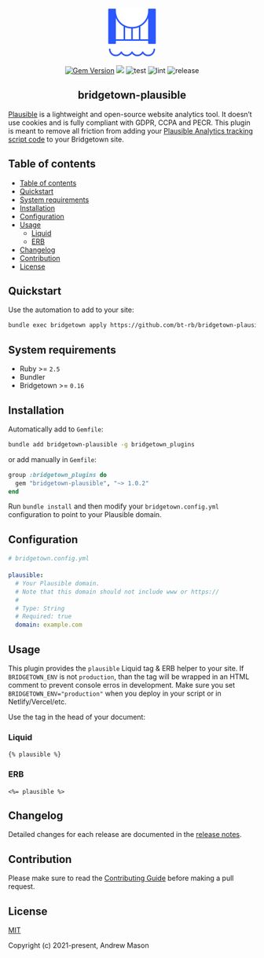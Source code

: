 <p align="center">
  <a href="https://github.com/bt-rb" target="_blank" rel="noopener noreferrer">
    <img src="https://github.com/bt-rb/bridgetown-plausible/blob/main/.github/media/logo.svg" width="100px">
  </a>
</p>

<p align="center">
  <a href="https://badge.fury.io/rb/bridgetown-plausible"><img src="https://badge.fury.io/rb/bridgetown-plausible.svg" alt="Gem Version" height="18"></a>
  <img src="https://img.shields.io/github/license/bt-rb/.github">
  <img src="https://github.com/bt-rb/bridgetown-plausible/workflows/Test/badge.svg" alt="test">
  <img src="https://github.com/bt-rb/bridgetown-plausible/workflows/Lint/badge.svg" alt="lint">
  <img src="https://github.com/bt-rb/bridgetown-plausible/workflows/Release/badge.svg" alt="release">
</p>

<h2 align="center">bridgetown-plausible</h2>

[Plausible](https://plausible.io) is a lightweight and open-source website analytics tool. It doesn’t use cookies and is fully compliant with GDPR, CCPA and PECR. This plugin is meant to remove all friction from adding your [Plausible Analytics tracking script code](https://docs.plausible.io/plausible-script) to your Bridgetown site.

## Table of contents

- [Table of contents](#table-of-contents)
- [Quickstart](#quickstart)
- [System requirements](#system-requirements)
- [Installation](#installation)
- [Configuration](#configuration)
- [Usage](#usage)
  - [Liquid](#liquid)
  - [ERB](#erb)
- [Changelog](#changelog)
- [Contribution](#contribution)
- [License](#license)

## Quickstart

Use the automation to add to your site:

```sh
bundle exec bridgetown apply https://github.com/bt-rb/bridgetown-plausible
```

## System requirements

- Ruby >= `2.5`
- Bundler
- Bridgetown >= `0.16`

## Installation

Automatically add to `Gemfile`:

```bash
bundle add bridgetown-plausible -g bridgetown_plugins
```

or add manually in `Gemfile`:

```ruby
group :bridgetown_plugins do
  gem "bridgetown-plausible", "~> 1.0.2"
end
```

Run `bundle install` and then modify your `bridgetown.config.yml` configuration to point to your Plausible domain.

## Configuration

```yml
# bridgetown.config.yml

plausible:
  # Your Plausible domain.
  # Note that this domain should not include www or https://
  #
  # Type: String
  # Required: true
  domain: example.com
```

## Usage

This plugin provides the `plausible` Liquid tag & ERB helper to your site. If `BRIDGETOWN_ENV` is not `production`, than the tag will be wrapped in an HTML comment to prevent console erros in development. Make sure you set `BRIDGETOWN_ENV="production"` when you deploy in your script or in Netlify/Vercel/etc.

Use the tag in the head of your document:

### Liquid

```liquid
{% plausible %}
```

### ERB

```erb
<%= plausible %>
```

## Changelog

Detailed changes for each release are documented in the [release notes](https://github.com/bt-rb/bridgetown-plausible/releases).

## Contribution

Please make sure to read the [Contributing Guide](.github/CONTRIBUTING.md) before making a pull request.

## License

[MIT](https://opensource.org/licenses/MIT)

Copyright (c) 2021-present, Andrew Mason
